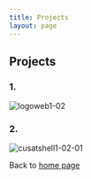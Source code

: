 ```yaml
---
title: Projects
layout: page
---
```



<h2>Projects</h2>
<h3>1. </h3>

![logoweb1-02](https://user-images.githubusercontent.com/25725389/42650287-9e81cd64-8629-11e8-922f-28c90af2b7b0.png)


<h3>2. </h3>

![cusatshell1-02-01](https://user-images.githubusercontent.com/25725389/42650020-e87b117e-8628-11e8-9afa-771530873086.png)




<p> Back to <a href="https://myfj.github.io//">home page</a>

